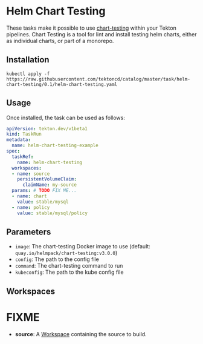 # Helm Chart Testing

These tasks make it possible to use [chart-testing](https://github.com/helm/chart-testing) within your Tekton pipelines. Chart Testing is a tool for lint and install testing helm charts, either as individual charts, or part of a monorepo.


## Installation

```console
kubectl apply -f https://raw.githubusercontent.com/tektoncd/catalog/master/task/helm-chart-testing/0.1/helm-chart-testing.yaml
```

## Usage


Once installed, the task can be used as follows:

```yaml
apiVersion: tekton.dev/v1beta1
kind: TaskRun
metadata:
  name: helm-chart-testing-example
spec:
  taskRef:
    name: helm-chart-testing
  workspaces:
  - name: source
    persistentVolumeClaim:
      claimName: my-source
  params: # TODO FIX ME...
  - name: chart
    value: stable/mysql
  - name: policy
    value: stable/mysql/policy
```

## Parameters

- `image`: The chart-testing Docker image to use (default: `quay.io/helmpack/chart-testing:v3.0.0`)
- `config`: The path to the config file
- `command`: The chart-testing command to run
- `kubeconfig`: The path to the kube config file

## Workspaces
# FIXME
* **source**: A [Workspace](https://github.com/tektoncd/pipeline/blob/master/docs/workspaces.md) containing the source to build.
